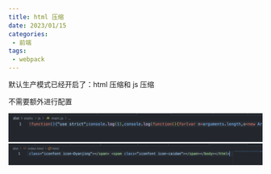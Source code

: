 ```yaml
---
title: html 压缩
date: 2023/01/15
categories:
 - 前端
tags:
 - webpack
---
```


默认生产模式已经开启了：html 压缩和 js 压缩

不需要额外进行配置

![JS默认压缩](/imgs/base/js默认压缩.png)
![HTML默认压缩](/imgs/base/html默认压缩.png)